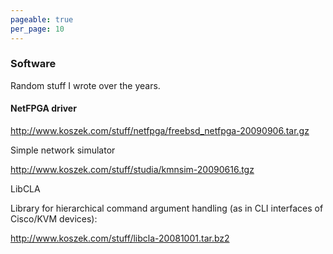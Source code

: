 ```yaml
---
pageable: true
per_page: 10
---
```


### Software

Random stuff I wrote over the years.

<h4>NetFPGA driver</h4>

http://www.koszek.com/stuff/netfpga/freebsd_netfpga-20090906.tar.gz

Simple network simulator

http://www.koszek.com/stuff/studia/kmnsim-20090616.tgz

LibCLA

Library for hierarchical command argument handling (as in CLI interfaces of Cisco/KVM devices):

http://www.koszek.com/stuff/libcla-20081001.tar.bz2
